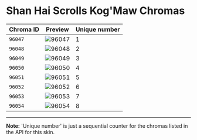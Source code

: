 # Shan Hai Scrolls Kog'Maw Chromas

| Chroma ID | Preview | Unique number |
|---|---|---|
| `96047` | ![96047](https://raw.communitydragon.org/latest/plugins/rcp-be-lol-game-data/global/default/v1/champion-chroma-images/96/96047.png) | 1 |
| `96048` | ![96048](https://raw.communitydragon.org/latest/plugins/rcp-be-lol-game-data/global/default/v1/champion-chroma-images/96/96048.png) | 2 |
| `96049` | ![96049](https://raw.communitydragon.org/latest/plugins/rcp-be-lol-game-data/global/default/v1/champion-chroma-images/96/96049.png) | 3 |
| `96050` | ![96050](https://raw.communitydragon.org/latest/plugins/rcp-be-lol-game-data/global/default/v1/champion-chroma-images/96/96050.png) | 4 |
| `96051` | ![96051](https://raw.communitydragon.org/latest/plugins/rcp-be-lol-game-data/global/default/v1/champion-chroma-images/96/96051.png) | 5 |
| `96052` | ![96052](https://raw.communitydragon.org/latest/plugins/rcp-be-lol-game-data/global/default/v1/champion-chroma-images/96/96052.png) | 6 |
| `96053` | ![96053](https://raw.communitydragon.org/latest/plugins/rcp-be-lol-game-data/global/default/v1/champion-chroma-images/96/96053.png) | 7 |
| `96054` | ![96054](https://raw.communitydragon.org/latest/plugins/rcp-be-lol-game-data/global/default/v1/champion-chroma-images/96/96054.png) | 8 |

---

**Note:** 'Unique number' is just a sequential counter for the chromas listed in the API for this skin.